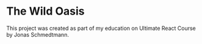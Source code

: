 # The Wild Oasis

This project was created as part of my education on Ultimate React Course by Jonas Schmedtmann.
